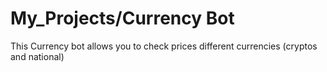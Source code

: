 # My_Projects/Currency Bot

This Currency bot allows you to check prices different currencies (cryptos and national)
